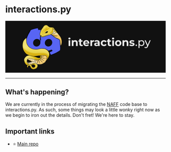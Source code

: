 # interactions.py

![interactions.py Banner](profile/ipy_banner.png)

---

## What's happening?

We are currently in the process of migrating the [NAFF](https://github.com/NAFTeam/NAFF) code base to interactions.py.
As such, some things may look a little wonky right now as we begin to iron out the details. Don't fret! We're here to stay.

## Important links

- ⭐ [Main repo](https://github.com/interactions-py/library)
